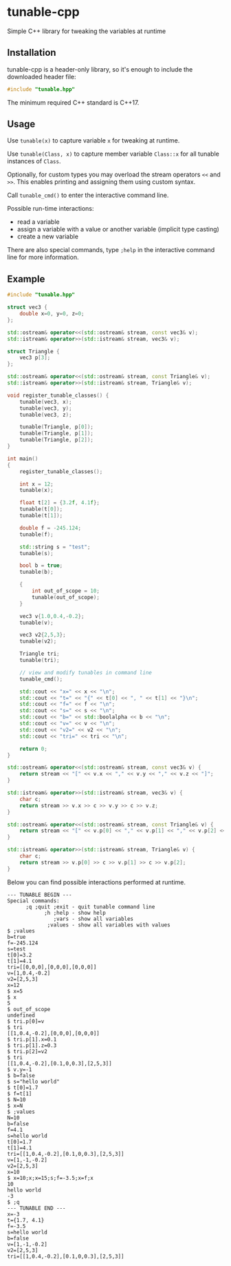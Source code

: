 # tunable-cpp
Simple C++ library for tweaking the variables at runtime

## Installation
tunable-cpp is a header-only library, so it's enough to include the downloaded header file:
```cpp
#include "tunable.hpp"
```

The minimum required C++ standard is C++17.

## Usage

Use `tunable(x)` to capture variable `x` for tweaking at runtime.

Use `tunable(Class, x)` to capture member variable `Class::x` for all tunable instances of `Class`.

Optionally, for custom types you may overload the stream operators `<<` and `>>`. This enables printing and assigning them using custom syntax.

Call `tunable_cmd()` to enter the interactive command line.

Possible run-time interactions:
- read a variable
- assign a variable with a value or another variable (implicit type casting)
- create a new variable

There are also special commands, type `;help` in the interactive command line for more information.

## Example

```cpp
#include "tunable.hpp"

struct vec3 {
    double x=0, y=0, z=0;
};

std::ostream& operator<<(std::ostream& stream, const vec3& v);
std::istream& operator>>(std::istream& stream, vec3& v);

struct Triangle {
    vec3 p[3];
};

std::ostream& operator<<(std::ostream& stream, const Triangle& v);
std::istream& operator>>(std::istream& stream, Triangle& v);

void register_tunable_classes() {
    tunable(vec3, x);
    tunable(vec3, y);
    tunable(vec3, z);

    tunable(Triangle, p[0]);
    tunable(Triangle, p[1]);
    tunable(Triangle, p[2]);
}

int main()
{
    register_tunable_classes();

    int x = 12;
    tunable(x);

    float t[2] = {3.2f, 4.1f};
    tunable(t[0]);
    tunable(t[1]);

    double f = -245.124;
    tunable(f);

    std::string s = "test";
    tunable(s);

    bool b = true;
    tunable(b);

    {
        int out_of_scope = 10;
        tunable(out_of_scope);
    }

    vec3 v{1.0,0.4,-0.2};
    tunable(v);

    vec3 v2{2,5,3};
    tunable(v2);

    Triangle tri;
    tunable(tri);

    // view and modify tunables in command line
    tunable_cmd();

    std::cout << "x=" << x << "\n";
    std::cout << "t=" << "{" << t[0] << ", " << t[1] << "}\n";
    std::cout << "f=" << f << "\n";
    std::cout << "s=" << s << "\n";
    std::cout << "b=" << std::boolalpha << b << "\n";
    std::cout << "v=" << v << "\n";
    std::cout << "v2=" << v2 << "\n";
    std::cout << "tri=" << tri << "\n";

    return 0;
}

std::ostream& operator<<(std::ostream& stream, const vec3& v) {
    return stream << "[" << v.x << "," << v.y << "," << v.z << "]";
}

std::istream& operator>>(std::istream& stream, vec3& v) {
    char c;
    return stream >> v.x >> c >> v.y >> c >> v.z;
}

std::ostream& operator<<(std::ostream& stream, const Triangle& v) {
    return stream << "[" << v.p[0] << "," << v.p[1] << "," << v.p[2] << "]";
}

std::istream& operator>>(std::istream& stream, Triangle& v) {
    char c;
    return stream >> v.p[0] >> c >> v.p[1] >> c >> v.p[2];
}
```

Below you can find possible interactions performed at runtime.

```
--- TUNABLE BEGIN ---
Special commands:
      ;q ;quit ;exit - quit tunable command line
            ;h ;help - show help
               ;vars - show all variables
             ;values - show all variables with values
$ ;values
b=true
f=-245.124
s=test
t[0]=3.2
t[1]=4.1
tri=[[0,0,0],[0,0,0],[0,0,0]]
v=[1,0.4,-0.2]
v2=[2,5,3]
x=12
$ x=5
$ x
5
$ out_of_scope
undefined
$ tri.p[0]=v
$ tri
[[1,0.4,-0.2],[0,0,0],[0,0,0]]
$ tri.p[1].x=0.1
$ tri.p[1].z=0.3
$ tri.p[2]=v2
$ tri
[[1,0.4,-0.2],[0.1,0,0.3],[2,5,3]]
$ v.y=-1
$ b=false
$ s="hello world"
$ t[0]=1.7
$ f=t[1]
$ N=10
$ x=N
$ ;values
N=10
b=false
f=4.1
s=hello world
t[0]=1.7
t[1]=4.1
tri=[[1,0.4,-0.2],[0.1,0,0.3],[2,5,3]]
v=[1,-1,-0.2]
v2=[2,5,3]
x=10
$ x=10;x;x=15;s;f=-3.5;x=f;x
10
hello world
-3
$ ;q
--- TUNABLE END ---
x=-3
t={1.7, 4.1}
f=-3.5
s=hello world
b=false
v=[1,-1,-0.2]
v2=[2,5,3]
tri=[[1,0.4,-0.2],[0.1,0,0.3],[2,5,3]]
```
